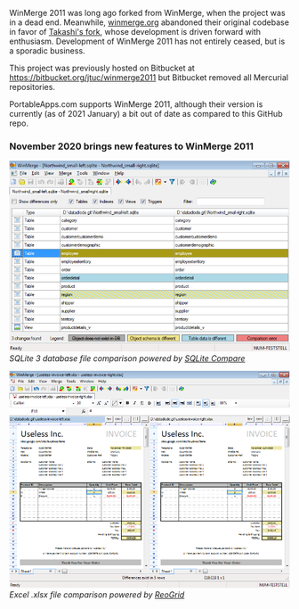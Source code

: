 WinMerge 2011 was long ago forked from WinMerge, when the project was in a dead end.
Meanwhile, [winmerge.org](https://winmerge.org/) abandoned their original codebase in favor of [Takashi's fork](https://github.com/WinMerge/winmerge),
whose development is driven forward with enthusiasm. Development of WinMerge 2011 has not entirely ceased, but is a sporadic business.

This project was previously hosted on Bitbucket at https://bitbucket.org/jtuc/winmerge2011 but Bitbucket removed all Mercurial repositories.

PortableApps.com supports WinMerge 2011, although their version is currently (as of 2021 January) a bit out of date as compared to this GitHub repo.

### November 2020 brings new features to WinMerge 2011

![SQLite Compare integrated into WinMerge GUI](Screenshots/SQLiteCompareHostedInWinMerge2011.png)  
*SQLite 3 database file comparison powered by [SQLite Compare](https://github.com/datadiode/SQLiteCompare)*

![ReoGrid Compare integrated into WinMerge GUI](Screenshots/ReoGridCompareHostedInWinMerge2011.png)  
*Excel .xlsx file comparison powered by [ReoGrid](https://github.com/datadiode/ReoGrid)*

